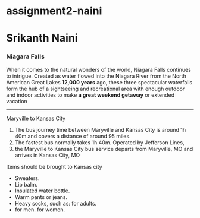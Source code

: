 # assignment2-naini
# Srikanth Naini
### Niagara Falls
When it comes to the natural wonders of the world, Niagara Falls continues to intrigue. Created as water flowed into the Niagara River from the North American Great Lakes **12,000 years** ago, these three spectacular waterfalls form the hub of a sightseeing and recreational area with enough outdoor and indoor activities to make **a great weekend getaway** or extended vacation


--- 
Maryville to Kansas City 
1. The bus journey time between Maryville and Kansas City is around 1h 40m and covers a distance of around 95 miles. 
2. The fastest bus normally takes 1h 40m. Operated by Jefferson Lines,
3. the Maryville to Kansas City bus service departs from Maryville, MO and arrives in Kansas City, MO

Items should be brought to Kansas city

* Sweaters.
* Lip balm.
* Insulated water bottle.
* Warm pants or jeans.
* Heavy socks, such as: for adults.
* for men. for women.

